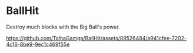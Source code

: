 # BallHit

Destroy much blocks with the Big Ball's power.

https://github.com/TalhaGamga/BallHit/assets/89526484/a941cfee-7202-4c16-8be9-9ec1c469f55e

